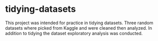 # tidying-datasets

This project was intended for practice in tidying datasets. Three random datasets where picked from Kaggle and were cleaned then analyzed.
In addition to tidying the dataset exploratory analysis was conducted. 
